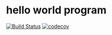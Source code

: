 # hello world program

[![Build Status](https://travis-ci.com/think-ai/ci.mw.api.atlmoneytransfer.com.svg?token=apeyVqQNSWhdR7sdH8hP&branch=main)](https://travis-ci.com/think-ai/ci.mw.api.atlmoneytransfer.com)
[![codecov](https://codecov.io/gh/think-ai/ci.mw.api.atlmoneytransfer.com/branch/main/graph/badge.svg?token=MFO3U0BKL1)](https://codecov.io/gh/think-ai/ci.mw.api.atlmoneytransfer.com)





